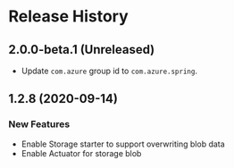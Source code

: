 # Release History

## 2.0.0-beta.1 (Unreleased)
- Update `com.azure` group id to `com.azure.spring`.

## 1.2.8 (2020-09-14)
### New Features
 - Enable Storage starter to support overwriting blob data
 - Enable Actuator for storage blob
